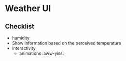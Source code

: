 # Weather UI

## Checklist

- humidity
- Show information based on the perceived temperature
- interactivity
  - animations :aww-yiss:
